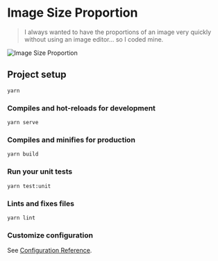 # Image Size Proportion

> I always wanted to have the proportions of an image very quickly without using an image editor... so I coded mine.

![Image Size Proportion](https://i.imgur.com/wc1mQpi.png)

## Project setup

```
yarn
```

### Compiles and hot-reloads for development

```
yarn serve
```

### Compiles and minifies for production

```
yarn build
```

### Run your unit tests

```
yarn test:unit
```

### Lints and fixes files

```
yarn lint
```

### Customize configuration

See [Configuration Reference](https://cli.vuejs.org/config/).
